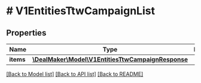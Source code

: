 # # V1EntitiesTtwCampaignList

## Properties

Name | Type | Description | Notes
------------ | ------------- | ------------- | -------------
**items** | [**\DealMaker\Model\V1EntitiesTtwCampaignResponse**](V1EntitiesTtwCampaignResponse.md) |  | [optional]

[[Back to Model list]](../../README.md#models) [[Back to API list]](../../README.md#endpoints) [[Back to README]](../../README.md)
